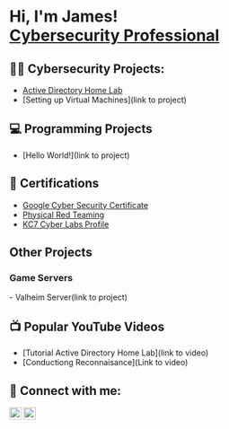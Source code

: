 <h1>Hi, I'm James! <br/><a href="https://www.linkedin.com/in/james-cooper-539261186/">Cybersecurity Professional</a></h1>

<h2>👨‍💻 Cybersecurity Projects:</h2>

- [Active Directory Home Lab](https://github.com/LuiyTheNinja/ActiveDirectoryLab/blob/main/README.md)
- [Setting up Virtual Machines](link to project)

<h2>💻 Programming Projects</h2>

- [Hello World!](link to project)

<h2>📜 Certifications</h2>

- [Google Cyber Security Certificate](https://imgur.com/a/ccTeuxp)
- [Physical Red Teaming](https://imgur.com/QECL9QL)
- [KC7 Cyber Labs Profile](https://kc7cyber.com/profile/Luiy)

<h2>  </h2>


<h2> Other Projects</h2>
<h3> Game Servers</h3>
- Valheim Server(link to project)

<h2>📺 Popular YouTube Videos</h2>

- [Tutorial Active Directory Home Lab](link to video)
- [Conductiong Reconnaisance](Link to video)


<h2> 🤳 Connect with me:</h2>

[<img align="left" alt="JamesCooper | LinkedIn" width="22px" src="https://cdn.jsdelivr.net/npm/simple-icons@v3/icons/linkedin.svg" />][linkedin]
[<img align="left" alt="JamesCooper | YouTube" width="22px" src="https://cdn.jsdelivr.net/npm/simple-icons@v3/icons/youtube.svg" />][youtube]

[youtube]: (url_to_youtube)
[linkedin]: https://www.linkedin.com/in/james-cooper-539261186/


<!--
**joshmadakor1/joshmadakor1** is a ✨ _special_ ✨ repository because its `README.md` (this file) appears on your GitHub profile.

Here are some ideas to get you started:

- 🔭 I’m currently working on ...
- 🌱 I’m currently learning ...
- 👯 I’m looking to collaborate on ...
- 🤔 I’m looking for help with ...
- 💬 Ask me about ...
- 📫 How to reach me: ...
- 😄 Pronouns: ...
- ⚡ Fun fact: ...
-->

